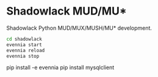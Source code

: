 # Shadowlack MUD/MU*

Shadowlack Python MUD/MUX/MUSH/MU* development.

```bash
cd shadowlack
evennia start
evennia reload
evennia stop
```

pip install -e evennia
pip install mysqlclient